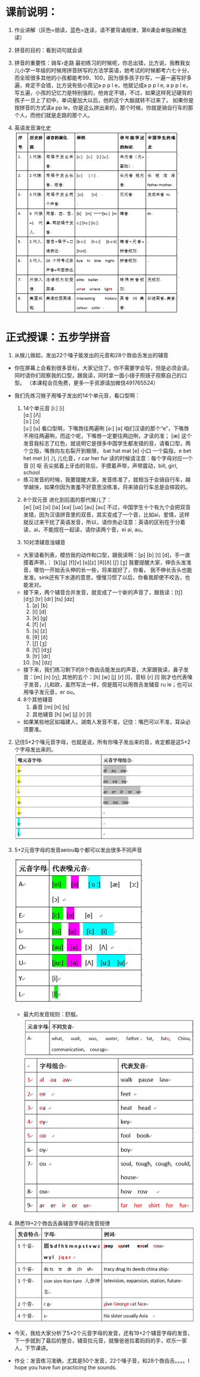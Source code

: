 # 课前说明：
1. 作业讲解（灰色=弱读，蓝色=连读，请不要背诵规律，第6课会单独讲解连读）
 
2. 拼音的目的：看到词句就会读


3. 拼音的重要性：骑车›走路
最初练习的时候呢，你总出错，比方说，我教我女儿小学一年级的时候用拼音拼写的方法学英语，她考试的时候都考六七十分，而全班很多其他的小孩都能考99、100，因为很多孩子抄写，一遍一遍写好多遍，肯定不会错，比方说有些小孩记a p p l e，他就记成a p p l e, a p p l e，写五遍，小孩的记忆力是特别强的，他肯定不错，不过，如果这样死记硬背的孩子一旦上了初中，单词量加大以后，他的这个大脑就转不过来了。
如果你是按拼音的方式读a pp le，你是这么拼出来的，那个时候，你就是骑自行车的那个人，而他们就是走路的那个人。

4. 英语发音演化史
![英语发音演化史](/Resource/5-1.png)


# 正式授课：五步学拼音
1. 从猴儿做起，发出22个嗓子能发出的元音和28个唇齿舌发出的辅音


- 你在屏幕上会看到很多音标，大家记住了，你不需要学会写，但是必须会读。同时请你们观察我的口型，跟我读，同时拿一面小镜子照镜子观察自己的口型。
（本课程会员免费，更多一手资源请加微信491765524）

- 我们先练习猴子用嗓子发出的14个单元音，看口型啊：


    1. 14个单元音
    [i:]  [i]    
    [ɑ:]  [Λ]   
    [ɔ:]  [ɔ]    
    [u:]  [u] 看口型啊，下嘴唇往两遍咧
    [ə:]  [ə] 咱们汉语的那个“e”，下嘴唇不用往两遍咧，而这个呢，下嘴唇一定要往两边咧，才读的准；
    [æ] 这个发音我标志了红色，就说明它是很多中国学生都发错的音，请看口型，两个立指，嘴唇向左右裂开到极限， bat hat mat
    [e] 小口 一个扁指，e bet  het  met 
    [r] 儿 儿化音，r  car   her  fur 读的时候请注意：每个字母对应一个音
    [l] 呕 舌尖抵着上牙齿的背后，手摸着声带，声带震动，bill, girl, school

    - 练习发音的时候，我要提醒大家，发音练准了，就相当于会骑自行车，越学越快，如果你因为害羞不好意思没练准，将来骑自行车总是会摔跤的。

    2. 8个双元音
    进化到后面的那代猴儿了：             
    [ei]  [ɑi]  [ɔi] 
    [iə]  [ɛə]  [uə] 
    [au]  [əu]
    不过，中国学生十个有九个会把双音发错，因为汉语拼音里的双音，其实变成了一个音，比如ai，爱情，这样就反过来干扰了英语发音，所以，请你务必注意：英语的区别在于分着读，ai，不能捏在一起读，请你读两个音，ei ai, au。


    3. 10对清辅音浊辅音
    - 大家请看列表，模仿我的动作和口型，跟我读啊：[p] [b]  [t] [d]，手一直摸着声带，： [k][g]  [f][v]  [s][z]   [θ][ð] [∫] [ʒ] 我要提醒大家，伸舌头发准音，哪怕一开始舌头伸的长一些，将来就好了，你看， 我不伸长舌头也能发准。sink还有下水道的意思，慢慢习惯了以后，你看我即使不咬舌，也能发对。
    - 接下来，两个辅音合并发音，就变成了一个新的声音了，跟我读：[tʃ]     [dʒ]     [tr]       [dr]    [ts]     [dz] 
        1. [p]  [b]
        2. [t]  [d]
        3. [k]  [g] 
        4. [f]  [v]
        5. [s]  [z] 
        6. [θ]  [ð]
        7. [∫]  [ʒ]
        8. [tʃ]  [dʒ] 
        9. [tr]  [dr]
        10. [ts]  [dz] 
    - 接下来，我们练习剩下的8个唇齿舌能发出的声音，大家跟我读，鼻子发音：[m] [n] [ŋ]; 其他的五个：[h] [w] [j] [r] [l]，音标 [r]  [l] 刚才也代表嗓子发音，儿和欧，虽然写法一样，但是既可以用唇舌发辅音  ru le；也可以用嗓子发元音，er ou。


    4. 8个其他辅音
        1. 鼻音 [m] [n] [ŋ]   
        2. 其他辅音  [h] [w] [j]  [r]  [l]  
    - 如果某些地区如福建人，湖南人发音不准，记住：嘴巴可以不准，耳朵必须要准。

2. 记住5+2个嗓元音字母，也就是说，所有你嗓子发出来的音，肯定都是这5+2个字母发出来的。
    ![5+2个嗓元音字母](/Resource/5-2.png)


3. 5+2元音字母的发音aeiou每个都可以发出很多不同声音

    ![5+2元音字母的发音](/Resource/5-3.png)

    - 最大的发音规则：舒服。
    ![最大的发音规则：舒服。](/Resource/5-4.png)
    ![最大的发音规则：舒服。](/Resource/5-5.png)

4. 熟悉19+2个唇齿舌鼻辅音字母的发音规律
    ![熟悉19+2个唇齿舌鼻辅音字母的发音规律](/Resource/5-6.png)

- 今天，我给大家分析了5+2个元音字母的发音，还有19+2个辅音字母的发音，下一步就到了最后的整合，辅音拉元音，就像爸爸拉着妈妈的手，欢乐一家人，下节课讲。

- 作业：发音练习准确，尤其是50个发音，22个嗓子音，和28个唇齿舌。。。。I hope you have fun practicing the sounds. 

